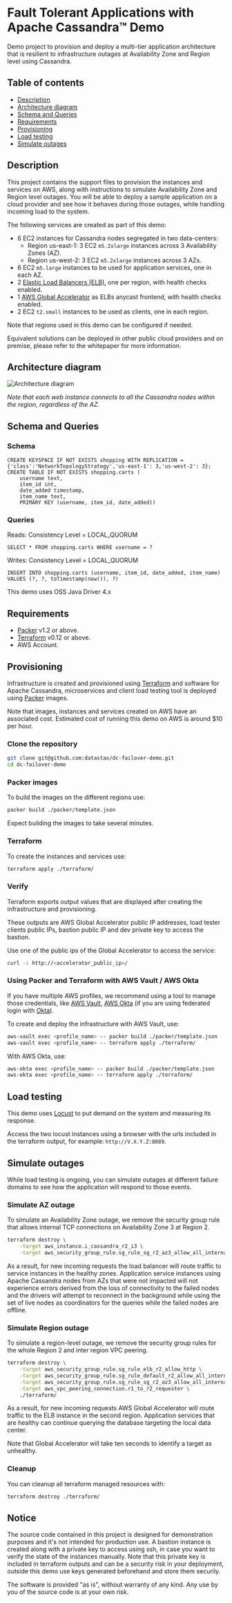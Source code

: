 # Fault Tolerant Applications with Apache Cassandra™ Demo

Demo project to provision and deploy a multi-tier application architecture that is resilient to infrastructure outages
at Availability Zone and Region level using Cassandra.

## Table of contents

- [Description](#description)
- [Architecture diagram](#architecture-diagram)
- [Schema and Queries](#schema-and-queries)
- [Requirements](#requirements)
- [Provisioning](#provisioning)
- [Load testing](#load-testing)
- [Simulate outages](#simulate-outages)

## Description

This project contains the support files to provision the instances and services on AWS, along with instructions to
simulate Availability Zone and Region level outages. You will be able to deploy a sample application on a cloud 
provider and see how it behaves during those outages, while handling incoming load to the system.

The following services are created as part of this demo:

- 6 EC2 instances for Cassandra nodes segregated in two data-centers:
    - Region us-east-1: 3 EC2 `m5.2xlarge` instances across 3 Availability Zones (AZ). 
    - Region us-west-2: 3 EC2 `m5.2xlarge` instances across 3 AZs.
- 6 EC2 `m5.large` instances to be used for application services, one in each AZ.
- 2 [Elastic Load Balancers (ELB)][elb], one per region, with health checks enabled.
- 1 [AWS Global Accelerator][gacc] as ELBs anycast frontend, with health checks enabled.
- 2 EC2 `t2.small` instances to be used as clients, one in each region. 

Note that regions used in this demo can be configured if needed.

Equivalent solutions can be deployed in other public cloud providers and on premise, please refer to the whitepaper 
for more information.

## Architecture diagram

![Architecture diagram](https://i.imgur.com/N2OKUZ2.png)

_Note that each web instance connects to all the Cassandra nodes within the region, regardless of the AZ._

## Schema and Queries
### Schema
```
CREATE KEYSPACE IF NOT EXISTS shopping WITH REPLICATION = {'class':'NetworkTopologyStrategy','us-east-1': 3,'us-west-2': 3};
CREATE TABLE IF NOT EXISTS shopping.carts (
	username text,
	item_id int,
	date_added timestamp,
	item_name text,
	PRIMARY KEY (username, item_id, date_added))
```
### Queries
Reads: Consistency Level = LOCAL_QUORUM
```
SELECT * FROM shopping.carts WHERE username = ?
```
Writes: Consistency Level = LOCAL_QUORUM
```
INSERT INTO shopping.carts (username, item_id, date_added, item_name) VALUES (?, ?, toTimestamp(now()), ?)
```

This demo uses OSS Java Driver 4.x

## Requirements

- [Packer][packer] v1.2 or above.
- [Terraform][terraform] v0.12 or above.
- AWS Account.

## Provisioning

Infrastructure is created and provisioned using [Terraform][terraform] and software for Apache Cassandra, microservices 
and client load testing tool is deployed using [Packer][packer] images.

Note that images, instances and services created on AWS have an associated cost. Estimated cost of running this demo 
on AWS is around $10 per hour.

### Clone the repository

```bash
git clone git@github.com:datastax/dc-failover-demo.git
cd dc-failover-demo
```

### Packer images

To build the images on the different regions use:

```bash
packer build ./packer/template.json
```

Expect building the images to take several minutes.

### Terraform

To create the instances and services use:

```bash
terraform apply ./terraform/
```

### Verify

Terraform exports output values that are displayed after creating the infrastructure and provisioning.

These outputs are AWS Global Accelerator public IP addresses, load tester clients public IPs, bastion public IP and
dev private key to access the bastion.

Use one of the public ips of the Global Accelerator to access the service:

```bash
curl -i http://<accelerator_public_ip>/
```

### Using Packer and Terraform with AWS Vault / AWS Okta

If you have multiple AWS profiles, we recommend using a tool to manage those credentials, like
[AWS Vault][aws-vault], [AWS Okta][aws-okta]
(if you are using federated login with [Okta][okta]).

To create and deploy the infrastructure with AWS Vault, use:

```bash
aws-vault exec <profile_name> -- packer build ./packer/template.json
aws-vault exec <profile_name> -- terraform apply ./terraform/
```

With AWS Okta, use:

```bash
aws-okta exec <profile_name> -- packer build ./packer/template.json
aws-okta exec <profile_name> -- terraform apply ./terraform/
```

## Load testing

This demo uses [Locust][locust] to put demand on the system and measuring its response.

Access the two locust instances using a browser with the urls included in the terraform output, for
example: `http://V.X.Y.Z:8089`.

## Simulate outages

While load testing is ongoing, you can simulate outages at different failure domains to see how the application will
respond to those events.

### Simulate AZ outage

To simulate an Availability Zone outage, we remove the security group rule that allows internal TCP connections on 
Availability Zone 3 at Region 2.  

```bash
terraform destroy \
    -target aws_instance.i_cassandra_r2_i3 \
    -target aws_security_group_rule.sg_rule_sg_r2_az3_allow_all_internal ./terraform/
```

As a result, for new incoming requests the load balancer will route traffic to service instances in the
healthy zones. Application service instances using Apache Cassandra nodes from AZs that were not impacted will not 
experience errors derived from the loss of connectivity to the failed nodes and the drivers will attempt to
reconnect in the background while using the set of live nodes as coordinators for the queries while the failed nodes
are offline.

### Simulate Region outage

To simulate a region-level outage, we remove the security group rules for the whole Region 2 and inter
region VPC peering.

```bash
terraform destroy \
    -target aws_security_group_rule.sg_rule_elb_r2_allow_http \
    -target aws_security_group_rule.sg_rule_default_r2_allow_all_internal \
    -target aws_security_group_rule.sg_rule_sg_r2_az3_allow_all_internal \
    -target aws_vpc_peering_connection.r1_to_r2_requester \
    ./terraform/
```

As a result, for new incoming requests AWS Global Accelerator will route traffic to the ELB instance in the second 
region. Application services that are healthy can continue querying the database targeting the local data center.

Note that Global Accelerator will take ten seconds to identify a target as unhealthy.

### Cleanup

You can cleanup all terraform managed resources with:

```bash
terraform destroy ./terraform/
```

## Notice

The source code contained in this project is designed for demonstration purposes and it's not intended for production
use. A bastion instance is created along with a private key to access using ssh, in case you want to
verify the state of the instances manually. Note that this private key is included in terraform outputs
and can be a security risk in your deployment, outside this demo use keys generated beforehand and store them
securily.

The software is provided "as is", without warranty of any kind.  Any use by you of the source 
code is at your own risk.

[aws-vault]: https://github.com/99designs/aws-vault
[aws-okta]: https://github.com/segmentio/aws-okta
[okta]: https://www.okta.com/
[packer]: https://www.packer.io/
[terraform]: https://www.terraform.io/
[elb]: https://aws.amazon.com/elasticloadbalancing/
[gacc]: https://aws.amazon.com/global-accelerator/
[locust]: https://www.locust.io/

